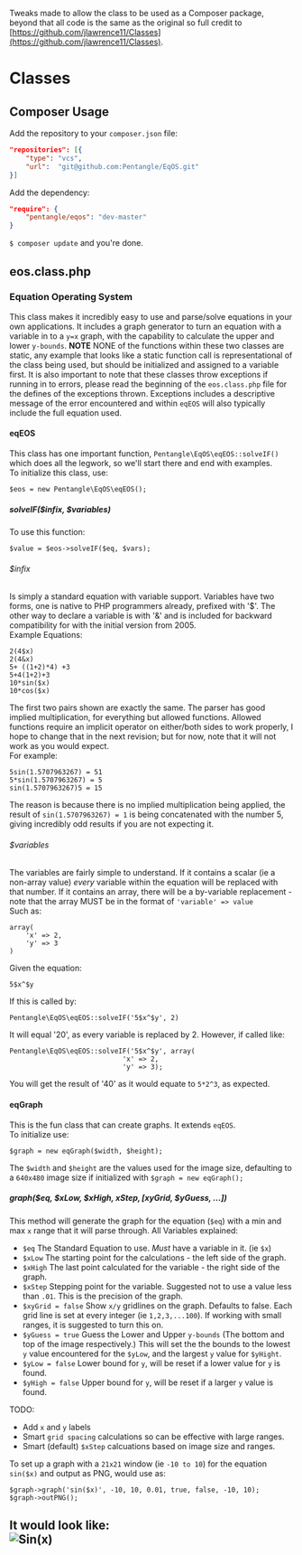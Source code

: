 Tweaks made to allow the class to be used as a Composer package, beyond that all code is the same as the original so full credit to [https://github.com/jlawrence11/Classes](https://github.com/jlawrence11/Classes).

# Classes
## Composer Usage
Add the repository to your `composer.json` file:
```json
"repositories": [{
    "type": "vcs",
    "url":  "git@github.com:Pentangle/EqOS.git"
}]
```

Add the dependency:
```json
"require": {
    "pentangle/eqos": "dev-master"
}
```

`$ composer update` and you're done.

## eos.class.php

### Equation Operating System

This class makes it incredibly easy to use and parse/solve equations in
your own applications. It includes a graph generator to turn an equation
with a variable in to a `y=x` graph, with the capability to calculate
the upper and lower `y-bounds`.  __NOTE__ NONE of the functions within
these two classes are static, any example that looks like a static function
call is representational of the class being used, but should be initialized
and assigned to a variable first.  It is also important to note that these
classes throw exceptions if running in to errors, please read the beginning
of the `eos.class.php` file for the defines of the exceptions thrown. Exceptions
includes a descriptive message of the error encountered and within `eqEOS` will
also typically include the full equation used.

#### eqEOS

This class has one important function, `Pentangle\EqOS\eqEOS::solveIF()` which does all the legwork,
so we'll start there and end with examples.  
To initialize this class, use:

    $eos = new Pentangle\EqOS\eqEOS();

##### solveIF($infix, $variables)

To use this function:

    $value = $eos->solveIF($eq, $vars);

###### _$infix_

Is simply a standard equation with variable support. Variables
have two forms, one is native to PHP programmers already, prefixed with '$'.
The other way to declare a variable is with '&amp;' and is included for
backward compatibility for with the initial version from 2005.  
Example Equations:

    2(4$x)
    2(4&x)
    5+ ((1+2)*4) +3
    5+4(1+2)+3
    10*sin($x)
    10*cos($x)

The first two pairs shown are exactly the same.  The parser has good implied
multiplication, for everything but allowed functions.  Allowed functions require
an implicit operator on either/both sides to work properly, I hope to change
that in the next revision; but for now, note that it will not work as you would
expect.  
For example:

    5sin(1.5707963267) = 51
    5*sin(1.5707963267) = 5
    sin(1.5707963267)5 = 15

The reason is because there is no implied multiplication being applied, the result
of `sin(1.5707963267) = 1` is being concatenated with the number 5, giving
incredibly odd results if you are not expecting it.

###### _$variables_

The variables are fairly simple to understand.  If it contains a scalar (ie
a non-array value) _every_ variable within the equation will be replaced with
that number.  If it contains an array, there will be a by-variable replacement -
note that the array MUST be in the format of `'variable' => value`  
Such as:

    array(
        'x' => 2,
        'y' => 3
    )

Given the equation:

    5$x^$y

If this is called by:

    Pentangle\EqOS\eqEOS::solveIF('5$x^$y', 2)

It will equal '20', as every variable is replaced by 2.  However, if called like:

    Pentangle\EqOS\eqEOS::solveIF('5$x^$y', array(
                                'x' => 2,
                                'y' => 3);

You will get the result of '40' as it would equate to `5*2^3`, as expected.

#### eqGraph

This is the fun class that can create graphs.  It extends `eqEOS`.  
To initialize use:

    $graph = new eqGraph($width, $height);

The `$width` and `$height` are the values used for the image size, defaulting to
a `640x480` image size if initialized with `$graph = new eqGraph();`

##### graph($eq, $xLow, $xHigh, $xStep, [$xyGrid, $yGuess, ...])

This method will generate the graph for the equation (`$eq`) with a min and max
`x` range that it will parse through. All Variables explained:
* `$eq`
    The Standard Equation to use.  _Must_ have a variable in it. (ie `$x`)
* `$xLow`
    The starting point for the calculations - the left side of the graph.
* `$xHigh`
    The last point calculated for the variable - the right side of the graph.
* `$xStep`
    Stepping point for the variable.  Suggested not to use a value less than
    `.01`.  This is the precision of the graph.
* `$xyGrid = false`
    Show `x/y` gridlines on the graph.  Defaults to false.  Each grid line
    is set at every integer (ie `1,2,3,...100`). If working with small ranges,
    it is suggested to turn this on.
* `$yGuess = true`
    Guess the Lower and Upper `y-bounds` (The bottom and top of the image
    respectively.)  This will set the the bounds to the lowest `y` value
    encountered for the `$yLow`, and the largest `y` value for `$yHight`.
* `$yLow = false`
    Lower bound for `y`, will be reset if a lower value for `y` is found.
* `$yHigh = false`
    Upper bound for `y`, will be reset if a larger `y` value is found.

TODO:
* Add `x` and `y` labels
* Smart `grid spacing` calculations so can be effective with large ranges.
* Smart (default) `$xStep` calcuations based on image size and ranges.

To set up a graph with a `21x21` window (ie `-10 to 10`) for the equation
`sin($x)` and output as PNG, would use as:

    $graph->graph('sin($x)', -10, 10, 0.01, true, false, -10, 10);
    $graph->outPNG();

It would look like:  
![Sin(x)](http://img825.imageshack.us/img825/1380/sinx21x21.png)
---
